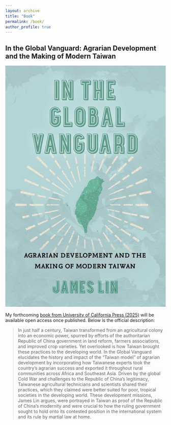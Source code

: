 ```yaml
---
layout: archive
title: "Book"
permalink: /book/
author_profile: true
---
```


## In the Global Vanguard: Agrarian Development and the Making of Modern Taiwan

<img src='/images/vanguardcover.jpg'>

My forthcoming [book from University of California Press (2025)](https://www.ucpress.edu/books/in-the-global-vanguard/paper) will be available open access once published.  Below is the official description:

>In just half a century, Taiwan transformed from an agricultural colony into an economic power, spurred by efforts of the authoritarian Republic of China government in land reform, farmers associations, and improved crop varieties. Yet overlooked is how Taiwan brought these practices to the developing world. In the Global Vanguard elucidates the history and impact of the “Taiwan model” of agrarian development by incorporating how Taiwanese experts took the country’s agrarian success and exported it throughout rural communities across Africa and Southeast Asia. Driven by the global Cold War and challenges to the Republic of China’s legitimacy, Taiwanese agricultural technicians and scientists shared their practices, which they claimed were better suited for poor, tropical societies in the developing world. These development missions, James Lin argues, were portrayed in Taiwan as proof of the Republic of China’s modernity and were crucial to how the ruling government sought to hold onto its contested position in the international system and its rule by martial law at home.